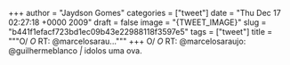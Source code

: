
+++
author = "Jaydson Gomes"
categories = ["tweet"]
date = "Thu Dec 17 02:27:18 +0000 2009"
draft = false
image = "{TWEET_IMAGE}"
slug = "b441f1efacf723bd1ec09b43e22988118f3597e5"
tags = ["tweet"]
title = """O/ _O_  RT: @marcelosarau..."""
+++
O/ _O_  RT: @marcelosaraujo: @guilhermeblanco _|_ idolos uma ova.
